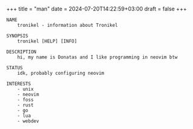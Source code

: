+++
title = "man"
date = 2024-07-20T14:22:59+03:00
draft = false
+++

```
NAME
    tronikel - information about Tronikel

SYNOPSIS
    tronikel [HELP] [INFO]

DESCRIPTION
    hi, my name is Donatas and I like programming in neovim btw

STATUS
    idk, probably configuring neovim

INTERESTS
    - unix
    - neovim
    - foss
    - rust
    - go
    - lua
    - webdev
```
